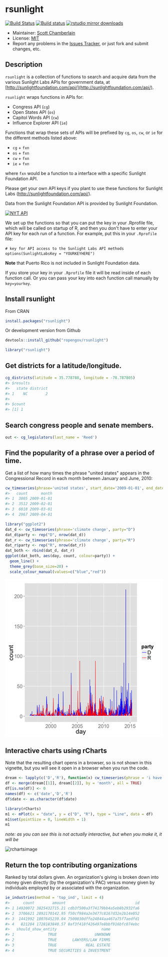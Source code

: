 rsunlight
======



[![Build Status](https://api.travis-ci.org/rOpenGov/rsunlight.png)](https://travis-ci.org/rOpenGov/rsunlight)
[![Build status](https://ci.appveyor.com/api/projects/status/ytc2qdo3u2t3ltm6/branch/master)](https://ci.appveyor.com/api/projects/status/ytc2qdo3u2t3ltm6/branch/master)
[![rstudio mirror downloads](http://cranlogs.r-pkg.org/badges/rsunlight)](https://github.com/metacran/cranlogs.app)

+ Maintainer: [Scott Chamberlain](https://github.com/sckott/)
+ License: [MIT](http://opensource.org/licenses/MIT)
+ Report any problems in the [Issues Tracker](https://github.com/ropengov/rsunlight/issues), or just fork and submit changes, etc.

## Description

`rsunlight` is a collection of functions to search and acquire data from the various Sunlight Labs APIs for government data, at [http://sunlightfoundation.com/api/](http://sunlightfoundation.com/api/).

`rsunlight` wraps functions in APIs for:

* Congress API (`cg`)
* Open States API (`os`)
* Capitol Words API (`cw`)
* Influence Explorer API (`ie`)

Functions that wrap these sets of APIs will be prefixed by `cg`, `os`, `cw`, or `ie` for the different methods listed above:

* `cg` + `fxn`
* `os` + `fxn`
* `cw` + `fxn`
* `ie` + `fxn`

where `fxn` would be a function to a interface with a specific Sunlight Foundation API.

Please get your own API keys if you plant to use these functions for Sunlight Labs (http://sunlightfoundation.com/api/).

Data from the Sunlight Foundation API is provided by Sunlight Foundation.

<a href="http://sunlightfoundation.com/api/"><img src="http://www.altweeklies.com/imager/b/main/5866471/f291/SunlightFoundationLogo_500wide.gif" alt="NYT API" /></a>

We set up the functions so that you can put the key in your .Rprofile file, which will be called on startup of R, and then you don't have to enter your API key for each run of a function. For example, put this in your `.Rprofile` file:

```
# key for API access to the Sunlight Labs API methods
options(SunlightLabsKey = "YOURKEYHERE")
```

**Note** that Puerto Rico is not included in Sunlight Foundation data.

If you store your key in your `.Rprofile` file it will be read inside of each function call. Or you can pass your key into each function call manually by `key=yourkey`.

## Install rsunlight

From CRAN


```r
install.packages("rsunlight")
```

Or development version from Github


```r
devtools::install_github("ropengov/rsunlight")
```


```r
library("rsunlight")
```

## Get districts for a latitude/longitude.


```r
cg_districts(latitude = 35.778788, longitude = -78.787805)
#> $results
#>   state district
#> 1    NC        2
#> 
#> $count
#> [1] 1
```

## Search congress people and senate members.


```r
out <- cg_legislators(last_name = 'Reed')
```

## Find the popularity of a phrase over a period of time.

Get a list of how many times the phrase "united states" appears in the Congressional Record in each month between January and June, 2010:


```r
cw_timeseries(phrase='united states', start_date='2009-01-01', end_date='2009-04-30', granularity='month')
#>   count      month
#> 1  3805 2009-01-01
#> 2  3512 2009-02-01
#> 3  6018 2009-03-01
#> 4  2967 2009-04-01
```


```r
library("ggplot2")
dat_d <- cw_timeseries(phrase='climate change', party="D")
dat_d$party <- rep("D", nrow(dat_d))
dat_r <- cw_timeseries(phrase='climate change', party="R")
dat_r$party <- rep("R", nrow(dat_r))
dat_both <- rbind(dat_d, dat_r)
ggplot(dat_both, aes(day, count, colour=party)) +
  geom_line() +
  theme_grey(base_size=20) +
  scale_colour_manual(values=c("blue","red"))
```

![plot of chunk unnamed-chunk-8](inst/img/unnamed-chunk-8-1.png) 

## Interactive charts using rCharts

Note that the resulting chart opens in a browser, so is not shown in this vignette, but you will see it open in a browser when you run the code.


```r
dream <- lapply(c('D','R'), function(x) cw_timeseries(phrase = 'i have a dream', party = x, start_date = '1996-01-01', end_date = '2013-01-01', granularity = 'month'))
df <- merge(dream[[1]], dream[[2]], by = 'month', all = TRUE)
df[is.na(df)] <- 0
names(df) <- c('date','D','R')
df$date <- as.character(df$date)
```


```r
library(rCharts)
m1 <- mPlot(x = "date", y = c("D", "R"), type = "Line", data = df)
m1$set(pointSize = 0, lineWidth = 1)
m1
```

_note: as you can see this is not actually interactive, but when you make it, it will be_

![rchartsimage](inst/img/rcharts_plot.png)

## Return the top contributing organizations

Ranked by total dollars given. An organization's giving is broken down into money given directly (by the organization's PAC) versus money given by individuals employed by or associated with the organization.


```r
ie_industries(method = 'top_ind', limit = 4)
#>      count        amount                               id
#> 1 14920072 3825432715.21 cdb3f500a3f74179bb4a5eb8b2932fa6
#> 2  3706621 2892170142.95 f50cf984a2e3477c8167d32e2b14e052
#> 3  1441992 1807645239.04 7500030dffe24844aa467a75f7aedfd1
#> 4   821204 1728183840.57 0af3f418f426497e8bbf916bfc074ebc
#>   should_show_entity                    name
#> 1               TRUE                 UNKNOWN
#> 2               TRUE       LAWYERS/LAW FIRMS
#> 3               TRUE             REAL ESTATE
#> 4               TRUE SECURITIES & INVESTMENT
```
